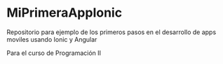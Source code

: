 # MiPrimeraAppIonic
Repositorio para ejemplo de los primeros pasos en el desarrollo de apps moviles usando Ionic y Angular

Para el curso de Programación II
